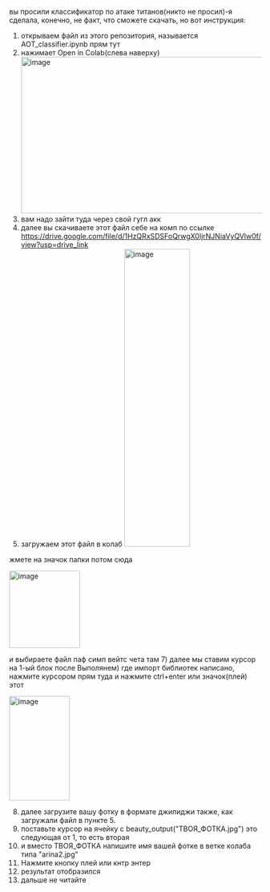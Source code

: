 вы просили классификатор по атаке титанов(никто не просил)-я сделала, конечно, не факт, что сможете скачать, но вот инструкция:
1) открываем файл из этого репозитория, называется AOT_classifier.ipynb прям тут
2) нажимает Open in Colab(слева наверху)
   <img width="769" height="312" alt="image" src="https://github.com/user-attachments/assets/bc434222-8539-4595-911f-63368d50f73e" />
3) вам надо зайти туда через свой гугл акк
4) далее вы скачиваете этот файл себе на комп по ссылке https://drive.google.com/file/d/1HzQRxSDSFoQrwgX0IjrNJNiaVyQVlw0f/view?usp=drive_link
5) загружаем этот файл в колаб
   <img width="131" height="594" alt="image" src="https://github.com/user-attachments/assets/98044dd9-173b-483e-8508-e5e2bd6db85e" />
   
жмете на значок папки
потом сюда

<img width="141" height="154" alt="image" src="https://github.com/user-attachments/assets/611ce64a-efe1-402b-88fb-f2b2e24a0199" />

и выбираете файл паф симп вейтс чета там
7) далее мы ставим курсор на 1-ый блок после Выполянем)
   где импорт библиотек написано, нажмите курсором прям туда
   и нажмите ctrl+enter или значок(плей)  этот 
   
   <img width="121" height="208" alt="image" src="https://github.com/user-attachments/assets/e82eda3e-d087-4f6f-b504-add6aae77465" />
   
8) далее загрузите вашу фотку в формате джипиджи также, как загружали файл в пункте 5.
9) поставьте курсор на ячейку с beauty_output("ТВОЯ_ФОТКА.jpg") это следующая от 1, то есть вторая
10) и вместо ТВОЯ_ФОТКА напишите имя вашей фотке в ветке колаба типа "arina2.jpg"
11) Нажмите кнопку плей или кнтр энтер
12) результат отобразился
13) дальше не читайте

